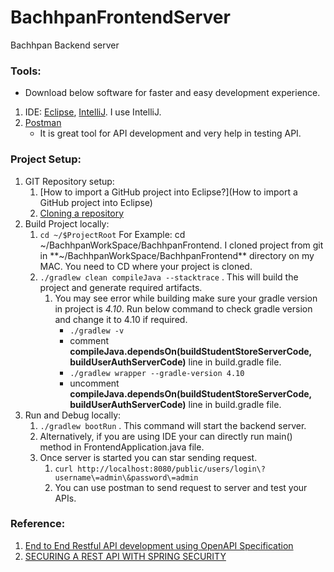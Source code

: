# BachhpanFrontendServer
Bachhpan Backend server

### Tools:
- Download below software for faster and easy development experience.
1. IDE: [Eclipse](https://www.eclipse.org/downloads/), [IntelliJ](https://www.jetbrains.com/idea/download/#section=mac). I use IntelliJ.
2. [Postman](https://www.postman.com/)
    - It is great tool for API development and very help in testing API.

### Project Setup:

1. GIT Repository setup:
    1. [How to import a GitHub project into Eclipse?](How to import a GitHub project into Eclipse)
    2. [Cloning a repository](https://docs.github.com/en/github/creating-cloning-and-archiving-repositories/cloning-a-repository)
2. Build Project locally:
    1. `cd ~/$ProjectRoot` For Example: cd ~/BachhpanWorkSpace/BachhpanFrontend. I cloned project from git in **~/BachhpanWorkSpace/BachhpanFrontend** directory on my MAC. You need to CD where your project is cloned.
    2. `./gradlew clean compileJava --stacktrace` . This will build the project and generate required artifacts.
        1. You may see error while building make sure your gradle version in project is *4.10*. Run below command to check gradle version and change it to 4.10 if required.
           - `./gradlew -v`
           - comment **compileJava.dependsOn(buildStudentStoreServerCode, buildUserAuthServerCode)** line in build.gradle file.
           - `./gradlew wrapper --gradle-version 4.10`
           - uncomment **compileJava.dependsOn(buildStudentStoreServerCode, buildUserAuthServerCode)** line in build.gradle file.
3. Run and Debug locally:
    1. `./gradlew bootRun` . This command will start the backend server.
    2. Alternatively, if you are using IDE your can directly run main() method in FrontendApplication.java file.
    3. Once server is started you can star sending request.
        1. `curl http://localhost:8080/public/users/login\?username\=admin\&password\=admin`
        1. You can use postman to send request to server and test your APIs.

### Reference:
1. [End to End Restful API development using OpenAPI Specification](https://medium.com/swlh/end-to-end-restful-api-development-using-openapi-specification-c73d45e98c8d)
2. [SECURING A REST API WITH SPRING SECURITY](https://octoperf.com/blog/2018/03/08/securing-rest-api-spring-security/)